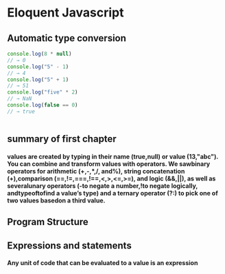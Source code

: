 # Eloquent Javascript
## Automatic type conversion
```javascript 
console.log(8 * null)
// → 0
console.log("5" - 1)
// → 4
console.log("5" + 1)
// → 51
console.log("five" * 2)
// → NaN
console.log(false == 0)
// → true



```
## summary of first chapter

#### values are created by typing in their name (true,null) or value (13,"abc").  You can combine and transform values with operators.  We sawbinary operators for arithmetic (+,-,*,/, and%), string concatenation (+),comparison (==,!=,===,!==,<,>,<=,>=), and logic (&&,||), as well as severalunary operators (-to negate a number,!to negate logically, andtypeoftofind a value’s type) and a ternary operator (?:) to pick one of two values basedon a third value.

## Program Structure

## Expressions and statements
#### Any unit of code that can be evaluated to a value is an expression

